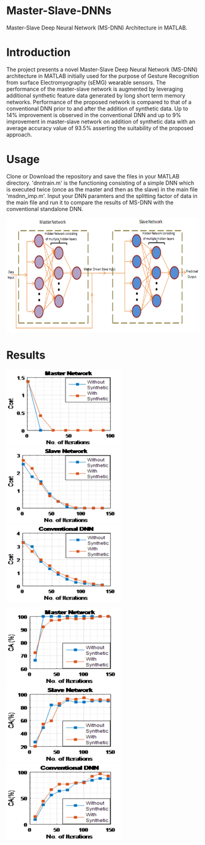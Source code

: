 # Master-Slave-DNNs
Master-Slave Deep Neural Network (MS-DNN) Architecture in MATLAB.

# Introduction 
The project presents a novel Master-Slave Deep Neural Network (MS-DNN) architecture in MATLAB initially used for the purpose of Gesture Recognition from surface Electromyography (sEMG) wearable sensors. The performance of the master-slave network is augmented by leveraging additional synthetic feature data generated by long short term memory networks. Performance of the proposed network is compared to that of a conventional DNN prior to and after the addition of synthetic data. Up to 14% improvement is observed in the conventional DNN and up to 9% improvement in master-slave network on addition of synthetic data with an average accuracy value of 93.5% asserting the suitability of the proposed approach. 

# Usage
Clone or Download the repository and save the files in your MATLAB directory. 'dnntrain.m' is the functioning consisting of a simple DNN
which is executed twice (once as the master and then as the slave) in the main file 'msdnn_imp.m'. Input your DNN paramters and the splitting factor of data in the main file and run it to compare the results of MS-DNN with the conventional standalone DNN.

<img src="Results\flow.png" height="300" width="600"/>

# Results
<img src="Results\master_cost.png" height="200" width="300"/><img src="Results\slave_cost.png" height="200" width="300"/><img src="Results\standalone_cost.png" height="200" width="300"/>

<img src="Results\master_iter.png" height="200" width="300"/><img src="Results\slave_iter.png" height="200" width="300"/><img src="Results\standalone_iter.png" height="200" width="300"/>

